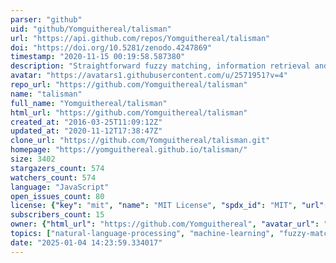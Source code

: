 ```yaml
---
parser: "github"
uid: "github/Yomguithereal/talisman"
url: "https://api.github.com/repos/Yomguithereal/talisman"
doi: "https://doi.org/10.5281/zenodo.4247869"
timestamp: "2020-11-15 00:19:58.587380"
description: "Straightforward fuzzy matching, information retrieval and NLP building blocks for JavaScript."
avatar: "https://avatars1.githubusercontent.com/u/2571951?v=4"
repo_url: "https://github.com/Yomguithereal/talisman"
name: "talisman"
full_name: "Yomguithereal/talisman"
html_url: "https://github.com/Yomguithereal/talisman"
created_at: "2016-03-25T11:09:12Z"
updated_at: "2020-11-12T17:38:47Z"
clone_url: "https://github.com/Yomguithereal/talisman.git"
homepage: "https://yomguithereal.github.io/talisman/"
size: 3402
stargazers_count: 574
watchers_count: 574
language: "JavaScript"
open_issues_count: 80
license: {"key": "mit", "name": "MIT License", "spdx_id": "MIT", "url": "https://api.github.com/licenses/mit", "node_id": "MDc6TGljZW5zZTEz"}
subscribers_count: 15
owner: {"html_url": "https://github.com/Yomguithereal", "avatar_url": "https://avatars1.githubusercontent.com/u/2571951?v=4", "login": "Yomguithereal", "type": "User"}
topics: ["natural-language-processing", "machine-learning", "fuzzy-matching", "clustering", "record-linkage", "information-retrieval", "deduplication"]
date: "2025-01-04 14:23:59.334017"
---
```

